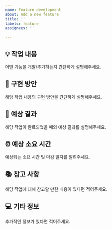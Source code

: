 ```yaml
---
name: Feature development
about: Add a new feature
title: ''
labels: feature
assignees: ''

---
```


## 💡 작업 내용
어떤 기능을 개발/추가하는지 간단하게 설명해주세요.

## 🚀 구현 방안
해당 작업 내용의 구현 방안을 간단하게 설명해주세요.

## 🎉 예상 결과
해당 작업이 완료되었을 때의 예상 결과를 설명해주세요.

## ⏰ 예상 소요 시간
예상되는 소요 시간 및 마감 일자를 알려주세요.

## 📚 참고 사항
해당 작업에 대해 참고할 만한 내용이 있다면 적어주세요.

## 💻 기타 정보
추가적인 정보가 있다면 적어주세요.
